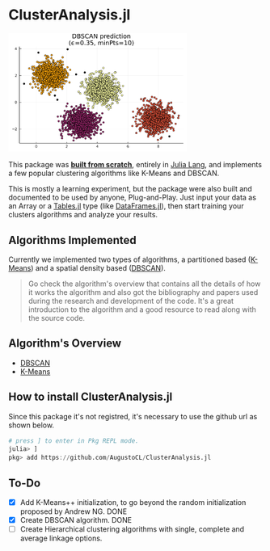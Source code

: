 # ClusterAnalysis.jl
  
<img src="algo_overview/imgs/plot_dbscan.png" width="70%">  

This package was <ins>**built from scratch**</ins>, entirely in [Julia Lang](julialang.org/), and implements a few popular clustering algorithms like K-Means and DBSCAN. 

This is mostly a learning experiment, but the package were also built and documented to be used by anyone, Plug-and-Play. Just input your data as an Array or a [Tables.jl](https://discourse.julialang.org/t/tables-jl-a-table-interface-for-everyone/14071) type (like [DataFrames.jl](https://dataframes.juliadata.org/stable/)), then start training your clusters algorithms and analyze your results. 

## Algorithms Implemented
Currently we implemented two types of algorithms, a partitioned based ([K-Means](https://en.wikipedia.org/wiki/K-means_clustering)) and a spatial density based ([DBSCAN](https://en.wikipedia.org/wiki/DBSCAN)). 

> Go check the algorithm's overview that contains all the details of how it works the algorithm and also got the bibliography and papers used during the research and development of the code. It's a great introduction to the algorithm and a good resource to read along with the source code.

## Algorithm's Overview
- [DBSCAN](algo_overview/dbscan_overview.md)
- [K-Means](algo_overview/kmeans_overview.md)

## How to install ClusterAnalysis.jl
Since this package it's not registred, it's necessary to use the github url as shown below.

```julia
# press ] to enter in Pkg REPL mode.
julia> ]
pkg> add https://github.com/AugustoCL/ClusterAnalysis.jl
```  

## To-Do
- [X] Add K-Means++ initialization, to go beyond the random initialization proposed by Andrew NG. DONE
- [X] Create DBSCAN algorithm. DONE
- [ ] Create Hierarchical clustering algorithms with single, complete and average linkage options.
